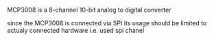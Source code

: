 MCP3008 is a 8-channel 10-bit analog to digital converter

since the MCP3008 is connected via SPI its usage should be limited to actualy connected hardware i.e. used spi chanel

